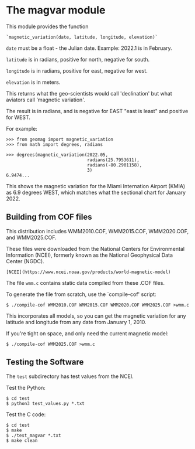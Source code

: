 # The magvar module

This module provides the function

	`magnetic_variation(date, latitude, longitude, elevation)`

`date` must be a float - the Julian date.  Example: 2022.1 is in February.

`latitude` is in radians, positive for north, negative for south.

`longitude` is in radians, positive for east, negative for west.

`elevation` is in meters.

This returns what the geo-scientists would call 'declination' but what
aviators call 'magnetic variation'.

The result is in radians, and is negative for EAST "east is least" and
positive for WEST.

For example:

```
>>> from geomag import magnetic_variation
>>> from math import degrees, radians

>>> degrees(magnetic_variation(2022.05,
                               radians(25.7953611),
                               radians(-80.2901158),
                               3)
6.9474...
```

This shows the magnetic variation for the Miami Internation Airport (KMIA)
as 6.9 degrees WEST, which matches what the sectional chart for January 2022.



## Building from COF files

This distribution includes WMM2010.COF, WMM2015.COF, WMM2020.COF, and
WMM2025.COF.

These files were downloaded from the National Centers for Environmental
Information (NCEI), formerly known as the National Geophysical Data Center
(NGDC).

	[NCEI](https://www.ncei.noaa.gov/products/world-magnetic-model)

The file `wmm.c` contains static data compiled from these .COF files.

To generate the file from scratch, use the `compile-cof' script:

```
$ ./compile-cof WMM2010.COF WMM2015.COF WMM2020.COF WMM2025.COF >wmm.c
```

This incorporates all models, so you can get the magnetic variation
for any latitude and longitude from any date from January 1, 2010.

If you're tight on space, and only need the current magnetic model:

```
$ ./compile-cof WMM2025.COF >wmm.c
```


## Testing the Software

The `test` subdirectory has test values from the NCEI.

Test the Python:

```
$ cd test
$ python3 test_values.py *.txt
```

Test the C code:

```
$ cd test
$ make
$ ./test_magvar *.txt
$ make clean
```
